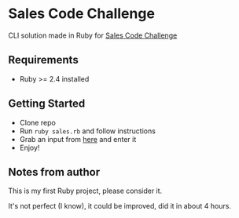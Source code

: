 # Sales Code Challenge

CLI solution made in Ruby for [Sales Code Challenge][challenge]

## Requirements

* Ruby >= 2.4 installed

## Getting Started

* Clone repo
* Run `ruby sales.rb` and follow instructions
* Grab an input from [here][challenge] and enter it
* Enjoy!

## Notes from author

This is my first Ruby project, please consider it.

It's not perfect (I know), it could be improved, did it in about 4 hours.


[challenge]: ./CHALLENGE.MD